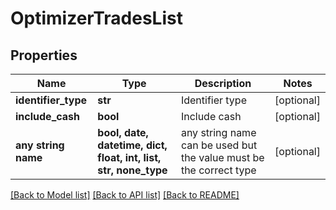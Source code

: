 # OptimizerTradesList


## Properties
Name | Type | Description | Notes
------------ | ------------- | ------------- | -------------
**identifier_type** | **str** | Identifier type | [optional] 
**include_cash** | **bool** | Include cash | [optional] 
**any string name** | **bool, date, datetime, dict, float, int, list, str, none_type** | any string name can be used but the value must be the correct type | [optional]

[[Back to Model list]](../README.md#documentation-for-models) [[Back to API list]](../README.md#documentation-for-api-endpoints) [[Back to README]](../README.md)


